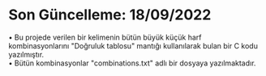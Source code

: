 # Son Güncelleme: 18/09/2022
• Bu projede verilen bir kelimenin bütün büyük küçük harf kombinasyonlarını "Doğruluk tablosu" mantığı kullanılarak bulan bir C kodu yazılmıştır. <br />
• Bütün kombinasyonlar "combinations.txt" adlı bir dosyaya yazılmaktadır.
